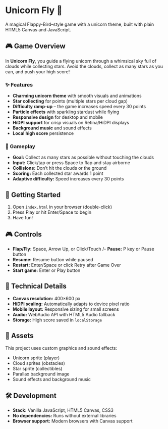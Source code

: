 # Unicorn Fly 🦄

A magical Flappy-Bird–style game with a unicorn theme, built with plain HTML5 Canvas and JavaScript.

## 🎮 Game Overview

In **Unicorn Fly**, you guide a flying unicorn through a whimsical sky full of clouds while collecting stars. Avoid the clouds, collect as many stars as you can, and push your high score!

### ✨ Features

- **Charming unicorn theme** with smooth visuals and animations
- **Star collecting** for points (multiple stars per cloud gap)
- **Difficulty ramp-up** – the game increases speed every 30 points
- **Particle effects** with sparkling stardust while flying
- **Responsive design** for desktop and mobile
- **HiDPI support** for crisp visuals on Retina/HiDPI displays
- **Background music** and sound effects
- **Local high score** persistence

### 🎯 Gameplay

- **Goal:** Collect as many stars as possible without touching the clouds
- **Input:** Click/tap or press Space to flap and stay airborne
- **Collisions:** Don’t hit the clouds or the ground
- **Scoring:** Each collected star awards 1 point
- **Adaptive difficulty:** Speed increases every 30 points

## 🚀 Getting Started

1. Open `index.html` in your browser (double-click)
2. Press Play or hit Enter/Space to begin
3. Have fun!

## 🎮 Controls

- **Flap/Fly:** Space, Arrow Up, or Click/Touch
/- **Pause:** P key or Pause button
- **Resume:** Resume button while paused
- **Restart:** Enter/Space or click Retry after Game Over
- **Start game:** Enter or Play button

## 📱 Technical Details

- **Canvas resolution:** 400×600 px
- **HiDPI scaling:** Automatically adapts to device pixel ratio
- **Mobile layout:** Responsive sizing for small screens
- **Audio:** WebAudio API with HTML5 Audio fallback
- **Storage:** High score saved in `localStorage`

## 🎨 Assets

This project uses custom graphics and sound effects:
- Unicorn sprite (player)
- Cloud sprites (obstacles)
- Star sprite (collectibles)
- Parallax background image
- Sound effects and background music

## 🛠️ Development

- **Stack:** Vanilla JavaScript, HTML5 Canvas, CSS3
- **No dependencies:** Runs without external libraries
- **Browser support:** Modern browsers with Canvas support


